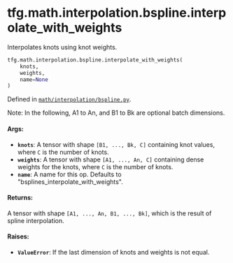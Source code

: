 <div itemscope itemtype="http://developers.google.com/ReferenceObject">
<meta itemprop="name" content="tfg.math.interpolation.bspline.interpolate_with_weights" />
<meta itemprop="path" content="Stable" />
</div>

# tfg.math.interpolation.bspline.interpolate_with_weights

Interpolates knots using knot weights.

``` python
tfg.math.interpolation.bspline.interpolate_with_weights(
    knots,
    weights,
    name=None
)
```



Defined in [`math/interpolation/bspline.py`](https://github.com/tensorflow/graphics/blob/master/tensorflow_graphics/math/interpolation/bspline.py).

<!-- Placeholder for "Used in" -->

Note:
  In the following, A1 to An, and B1 to Bk are optional batch dimensions.

#### Args:

*   <b>`knots`</b>: A tensor with shape `[B1, ..., Bk, C]` containing knot
    values, where `C` is the number of knots.
*   <b>`weights`</b>: A tensor with shape `[A1, ..., An, C]` containing dense
    weights for the knots, where `C` is the number of knots.
*   <b>`name`</b>: A name for this op. Defaults to
    "bsplines_interpolate_with_weights".

#### Returns:

A tensor with shape `[A1, ..., An, B1, ..., Bk]`, which is the result of
spline interpolation.


#### Raises:

* <b>`ValueError`</b>: If the last dimension of knots and weights is not equal.